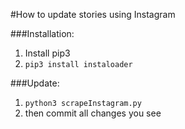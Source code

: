 #How to update stories using Instagram

###Installation:
1. Install pip3
2. `pip3 install instaloader`

###Update:
1. `python3 scrapeInstagram.py`
2. then commit all changes you see

